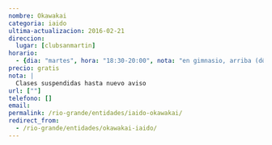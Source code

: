 ```yaml
---
nombre: Okawakai
categoria: iaido
ultima-actualizacion: 2016-02-21
direccion: 
  lugar: [clubsanmartin]
horario: 
  - {dia: "martes", hora: "18:30-20:00", nota: "en gimnasio, arriba (dôjô de aikido)" }
precio: gratis
nota: | 
  Clases suspendidas hasta nuevo aviso
url: [""]
telefono: []
email: 
permalink: /rio-grande/entidades/iaido-okawakai/
redirect_from:
  - /rio-grande/entidades/okawakai-iaido/
---
```


